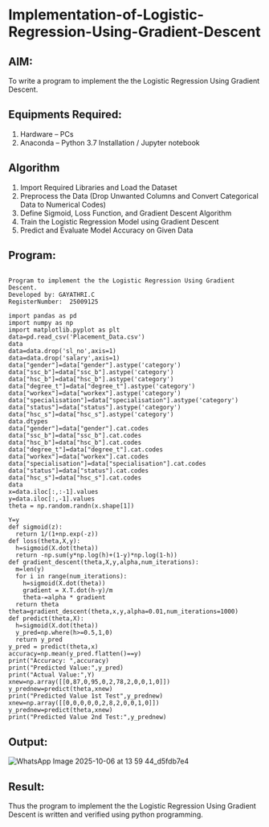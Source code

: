 # Implementation-of-Logistic-Regression-Using-Gradient-Descent

## AIM:
To write a program to implement the the Logistic Regression Using Gradient Descent.

## Equipments Required:
1. Hardware – PCs
2. Anaconda – Python 3.7 Installation / Jupyter notebook

## Algorithm

1. Import Required Libraries and Load the Dataset  
2. Preprocess the Data (Drop Unwanted Columns and Convert Categorical Data to Numerical Codes)  
3. Define Sigmoid, Loss Function, and Gradient Descent Algorithm  
4. Train the Logistic Regression Model using Gradient Descent  
5. Predict and Evaluate Model Accuracy on Given Data  
 

## Program:
```

Program to implement the the Logistic Regression Using Gradient Descent.
Developed by: GAYATHRI.C
RegisterNumber:  25009125

import pandas as pd 
import numpy as np 
import matplotlib.pyplot as plt 
data=pd.read_csv('Placement_Data.csv')   
data 
data=data.drop('sl_no',axis=1) 
data=data.drop('salary',axis=1) 
data["gender"]=data["gender"].astype('category') 
data["ssc_b"]=data["ssc_b"].astype('category') 
data["hsc_b"]=data["hsc_b"].astype('category') 
data["degree_t"]=data["degree_t"].astype('category') 
data["workex"]=data["workex"].astype('category') 
data["specialisation"]=data["specialisation"].astype('category') 
data["status"]=data["status"].astype('category') 
data["hsc_s"]=data["hsc_s"].astype('category') 
data.dtypes 
data["gender"]=data["gender"].cat.codes 
data["ssc_b"]=data["ssc_b"].cat.codes 
data["hsc_b"]=data["hsc_b"].cat.codes 
data["degree_t"]=data["degree_t"].cat.codes 
data["workex"]=data["workex"].cat.codes 
data["specialisation"]=data["specialisation"].cat.codes 
data["status"]=data["status"].cat.codes 
data["hsc_s"]=data["hsc_s"].cat.codes 
data 
x=data.iloc[:,:-1].values 
y=data.iloc[:,-1].values 
theta = np.random.randn(x.shape[1]) 

Y=y 
def sigmoid(z): 
  return 1/(1+np.exp(-z)) 
def loss(theta,X,y): 
  h=sigmoid(X.dot(theta)) 
  return -np.sum(y*np.log(h)+(1-y)*np.log(1-h)) 
def gradient_descent(theta,X,y,alpha,num_iterations): 
  m=len(y) 
  for i in range(num_iterations): 
    h=sigmoid(X.dot(theta)) 
    gradient = X.T.dot(h-y)/m 
    theta-=alpha * gradient 
  return theta 
theta=gradient_descent(theta,x,y,alpha=0.01,num_iterations=1000) 
def predict(theta,X): 
  h=sigmoid(X.dot(theta)) 
  y_pred=np.where(h>=0.5,1,0) 
  return y_pred  
y_pred = predict(theta,x) 
accuracy=np.mean(y_pred.flatten()==y) 
print("Accuracy: ",accuracy) 
print("Predicted Value:",y_pred) 
print("Actual Value:",Y)
xnew=np.array([[0,87,0,95,0,2,78,2,0,0,1,0]]) 
y_prednew=predict(theta,xnew) 
print("Predicted Value 1st Test",y_prednew) 
xnew=np.array([[0,0,0,0,0,2,8,2,0,0,1,0]]) 
y_prednew=predict(theta,xnew) 
print("Predicted Value 2nd Test:",y_prednew)
```

## Output:

![WhatsApp Image 2025-10-06 at 13 59 44_d5fdb7e4](https://github.com/user-attachments/assets/57a0c491-2cfa-4383-b1c0-281b269ebf42)



## Result:
Thus the program to implement the the Logistic Regression Using Gradient Descent is written and verified using python programming.


